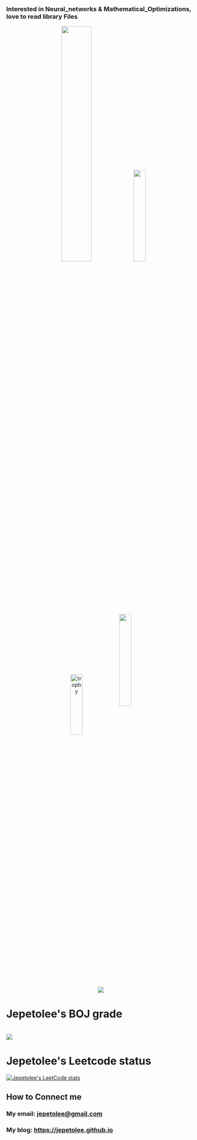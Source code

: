 ### Interested in Neural_networks & Mathematical_Optimizations, love to read library Files

<p align ="center">
<img width="40%"  src="https://github-readme-stats.vercel.app/api?username=jepetolee&count_private=true&show_icons=true&hide_border=true&hide_title=true" />
<img width="25%"  src="https://github-readme-stats.vercel.app/api/top-langs/?username=jepetolee&layout=compact&langs_count=10)" /> <br>                              
<img width="25%" align="center" height="160px" src="https://github-profile-trophy.vercel.app/?username=jepetolee&theme=darkhub&row=2&column=4&no-frame=true" alt="trophy" />  
<img width="25%" src ="https://github-readme-streak-stats.herokuapp.com/?user=jepetolee&hide_border=true" />   
</p>
<p align ="center">
<a href="https://opgc.me/#/users/jepetolee" target="_blank"><img src="https://api.opgc.me/githubs/users/jepetolee/tag/?theme=basic" /></a>
</p>

# Jepetolee's BOJ grade 
<br> 

<img align='center' src="http://mazassumnida.wtf/api/v2/generate_badge?boj=leejeasok05">

<br>

# Jepetolee's Leetcode status

[![Jepetolee's LeetCode stats](https://leetcode-stats-six.vercel.app/api?username=jepetolee&theme=dark)](https://github.com/jepetolee/leetcode-stats)

## How to Connect me
### My email: jepetolee@gmail.com
### My blog: https://jepetolee.github.io
